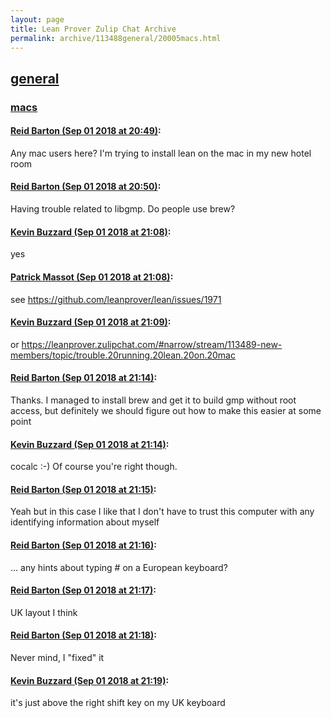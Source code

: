 ```yaml
---
layout: page
title: Lean Prover Zulip Chat Archive 
permalink: archive/113488general/20005macs.html
---
```


## [general](index.html)
### [macs](20005macs.html)

#### [Reid Barton (Sep 01 2018 at 20:49)](https://leanprover.zulipchat.com/#narrow/stream/113488-general/topic/macs/near/133186988):
Any mac users here? I'm trying to install lean on the mac in my new hotel room

#### [Reid Barton (Sep 01 2018 at 20:50)](https://leanprover.zulipchat.com/#narrow/stream/113488-general/topic/macs/near/133187029):
Having trouble related to libgmp. Do people use brew?

#### [Kevin Buzzard (Sep 01 2018 at 21:08)](https://leanprover.zulipchat.com/#narrow/stream/113488-general/topic/macs/near/133187590):
yes

#### [Patrick Massot (Sep 01 2018 at 21:08)](https://leanprover.zulipchat.com/#narrow/stream/113488-general/topic/macs/near/133187594):
see https://github.com/leanprover/lean/issues/1971

#### [Kevin Buzzard (Sep 01 2018 at 21:09)](https://leanprover.zulipchat.com/#narrow/stream/113488-general/topic/macs/near/133187600):
or https://leanprover.zulipchat.com/#narrow/stream/113489-new-members/topic/trouble.20running.20lean.20on.20mac

#### [Reid Barton (Sep 01 2018 at 21:14)](https://leanprover.zulipchat.com/#narrow/stream/113488-general/topic/macs/near/133187758):
Thanks. I managed to install brew and get it to build gmp without root access, but definitely we should figure out how to make this easier at some point

#### [Kevin Buzzard (Sep 01 2018 at 21:14)](https://leanprover.zulipchat.com/#narrow/stream/113488-general/topic/macs/near/133187759):
cocalc :-) Of course you're right though.

#### [Reid Barton (Sep 01 2018 at 21:15)](https://leanprover.zulipchat.com/#narrow/stream/113488-general/topic/macs/near/133187767):
Yeah but in this case I like that I don't have to trust this computer with any identifying information about myself

#### [Reid Barton (Sep 01 2018 at 21:16)](https://leanprover.zulipchat.com/#narrow/stream/113488-general/topic/macs/near/133187807):
... any hints about typing # on a European keyboard?

#### [Reid Barton (Sep 01 2018 at 21:17)](https://leanprover.zulipchat.com/#narrow/stream/113488-general/topic/macs/near/133187814):
UK layout I think

#### [Reid Barton (Sep 01 2018 at 21:18)](https://leanprover.zulipchat.com/#narrow/stream/113488-general/topic/macs/near/133187815):
Never mind, I "fixed" it

#### [Kevin Buzzard (Sep 01 2018 at 21:19)](https://leanprover.zulipchat.com/#narrow/stream/113488-general/topic/macs/near/133187858):
it's just above the right shift key on my UK keyboard

